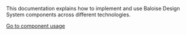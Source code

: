 This documentation explains how to implement and use Baloise Design System components across different technologies.

<a class="sb-unstyled button is-primary" href="?path=/docs/development-components--page">
  Go to component usage
</a>
